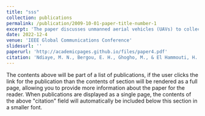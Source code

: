 ```yaml
---
title: "sss"
collection: publications
permalink: /publication/2009-10-01-paper-title-number-1
excerpt: 'The paper discusses unmanned aerial vehicles (UAVs) to collect and relay data from IoT devices to the network, focusing on scenarios where timely data updates are crucial. The study optimizes the Age-of-Updates (AoU) to maximise data freshness by carefully scheduling UAV positions and user associations. Unlike previous works that use binary association parameters, this approach assumes devices send updates based on a probability distribution, optimizing the expected AoU under service and energy constraints. The non-convex problem is solved using an interior-point method, with simulation results demonstrating the proposed approach's effectiveness compared to binary association methods.'
date: 2022-12-4
venue: 'IEEE Global Communications Conference'
slidesurl: ''
paperurl: 'http://academicpages.github.io/files/paper4.pdf'
citation: 'Ndiaye, M. N., Bergou, E. H., Ghogho, M., & El Hammouti, H. (2022, December). Age-of-Updates optimization for UAV-assisted networks. In <i>GLOBECOM 2022-2022 IEEE Global Communications Conference</i> (pp. 450-455). IEEE.'
---
```


The contents above will be part of a list of publications, if the user clicks the link for the publication than the contents of section will be rendered as a full page, allowing you to provide more information about the paper for the reader. When publications are displayed as a single page, the contents of the above "citation" field will automatically be included below this section in a smaller font.
